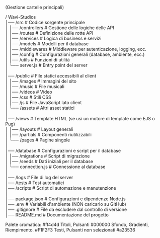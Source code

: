 (Gestione cartelle principali) 


/ Wavi-Studios  
│── /src                        # Codice sorgente principale  
│   │── /controllers            # Gestione delle logiche delle API  
│   │── /routes                 # Definizione delle rotte API  
│   │── /services               # Logica di business e servizi  
│   │── /models                 # Modelli per il database  
│   │── /middlewares            # Middleware per autenticazione, logging, ecc.  
│   │── /config                 # Configurazioni generali (database, ambiente, ecc.)  
│   │── /utils                  # Funzioni di utilità  
│   └── server.js               # Entry point del server  
│  
│── /public                     # File statici accessibili al client  
│   │── /images                 # Immagini del sito  
│   │── /music                  # File musicali  
│   │── /videos                 # Video  
│   │── /css                    # Stili CSS  
│   │── /js                     # File JavaScript lato client  
│   └── /assets                 # Altri asset statici  
│  
│── /views                      # Template HTML (se usi un motore di template come EJS o Pug)  
│   │── /layouts                # Layout generali  
│   │── /partials               # Componenti riutilizzabili  
│   └── /pages                  # Pagine singole  
│  
│── /database                   # Configurazioni e script per il database  
│   │── /migrations             # Script di migrazione  
│   │── /seeds                  # Dati iniziali per il database  
│   └── connection.js           # Connessione al database  
│  
│── /logs                       # File di log del server  
│── /tests                      # Test automatici  
│── /scripts                    # Script di automazione e manutenzione  
│  
│── package.json                # Configurazioni e dipendenze Node.js  
│── .env                        # Variabili d'ambiente (NON caricarlo su GitHub)  
│── .gitignore                  # File da escludere dal controllo di versione  
│── README.md                   # Documentazione del progetto  



Palete cromatica:
#ff4d4d Titoli, Pulsanti
#000000 Sfondo, Gradienti, Riempimento.
#F1F2F3 Testi, Pulsanti non selezionati
#a23536
